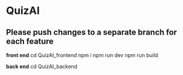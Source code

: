 # QuizAI

## Please push changes to a separate branch for each feature

**front end**
cd QuizAI_frontend
npm i
npm run dev
npm run build


**back end**
cd QuizAI_backend
